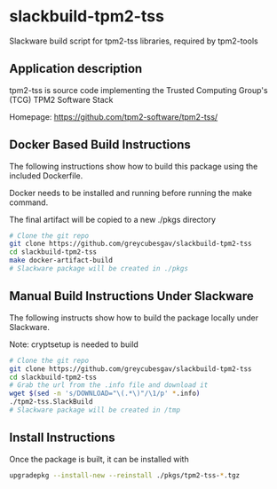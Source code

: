 # slackbuild-tpm2-tss
Slackware build script for tpm2-tss libraries, required by tpm2-tools

## Application description
tpm2-tss is source code implementing the Trusted Computing Group's (TCG) TPM2 Software Stack

Homepage: https://github.com/tpm2-software/tpm2-tss/

## Docker Based Build Instructions

The following instructions show how to build this package using the included Dockerfile.

Docker needs to be installed and running before running the make command.

The final artifact will be copied to a new ./pkgs directory

```bash
# Clone the git repo
git clone https://github.com/greycubesgav/slackbuild-tpm2-tss
cd slackbuild-tpm2-tss
make docker-artifact-build
# Slackware package will be created in ./pkgs
```

## Manual Build Instructions Under Slackware

The following instructs show how to build the package locally under Slackware.

Note: cryptsetup is needed to build

```bash
# Clone the git repo
git clone https://github.com/greycubesgav/slackbuild-tpm2-tss
cd slackbuild-tpm2-tss
# Grab the url from the .info file and download it
wget $(sed -n 's/DOWNLOAD="\(.*\)"/\1/p' *.info)
./tpm2-tss.SlackBuild
# Slackware package will be created in /tmp
```

## Install Instructions

Once the package is built, it can be installed with

```bash
upgradepkg --install-new --reinstall ./pkgs/tpm2-tss-*.tgz
```